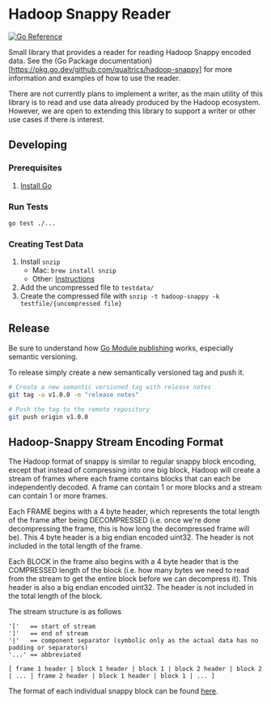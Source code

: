 # Hadoop Snappy Reader
[![Go Reference](https://pkg.go.dev/badge/github.com/qualtrics/hadoop-snappy.svg)](https://pkg.go.dev/github.com/qualtrics/hadoop-snappy)

Small library that provides a reader for reading Hadoop Snappy encoded data. See the (Go Package documentation)[https://pkg.go.dev/github.com/qualtrics/hadoop-snappy] for more information and examples of how to use the reader.

There are not currently plans to implement a writer, as the main utility of this library is to read and use data already produced by the Hadoop ecosystem. However, we are open to extending this library to support a writer or other use cases if there is interest.

## Developing

### Prerequisites
1. [Install Go](https://go.dev/doc/install)

### Run Tests
```bash
go test ./...
```

### Creating Test Data
1. Install `snzip`
   - Mac: `brew install snzip`
   - Other: [Instructions](https://github.com/kubo/snzip?tab=readme-ov-file#installation)
1. Add the uncompressed file to `testdata/`
1. Create the compressed file with `snzip -t hadoop-snappy -k testfile/{uncompressed file}`

## Release
Be sure to understand how [Go Module publishing](https://go.dev/blog/publishing-go-modules) works, especially semantic versioning.

To release simply create a new semantically versioned tag and push it.
```bash
# Create a new semantic versioned tag with release notes
git tag -a v1.0.0 -m "release notes"

# Push the tag to the remote repository
git push origin v1.0.0
```

## Hadoop-Snappy Stream Encoding Format
The Hadoop format of snappy is similar to regular snappy block encoding,
except that instead of compressing into one big block, Hadoop will create
a stream of frames where each frame contains blocks that can each be
independently decoded. A frame can contain 1 or more blocks and a stream
can contain 1 or more frames.

Each FRAME begins with a 4 byte header, which represents the total length
of the frame after being DECOMPRESSED (i.e. once we're done decompressing
the frame, this is how long the decompressed frame will be). This 4 byte
header is a big endian encoded uint32. The header is not included in the
total length of the frame.

Each BLOCK in the frame also begins with a 4 byte header that is the
COMPRESSED length of the block (i.e. how many bytes we need to read from
the stream to get the entire block before we can decompress it). This
header is also a big endian encoded uint32. The header is not included in
the total length of the block.

The stream structure is as follows
```
'['   == start of stream
']'   == end of stream
'|'   == component separator (symbolic only as the actual data has no padding or separators)
'...' == abbreviated

[ frame 1 header | block 1 header | block 1 | block 2 header | block 2 | ... | frame 2 header | block 1 header | block 1 | ... ]
```

The format of each individual snappy block can be found [here](https://github.com/google/snappy/blob/main/format_description.txt).